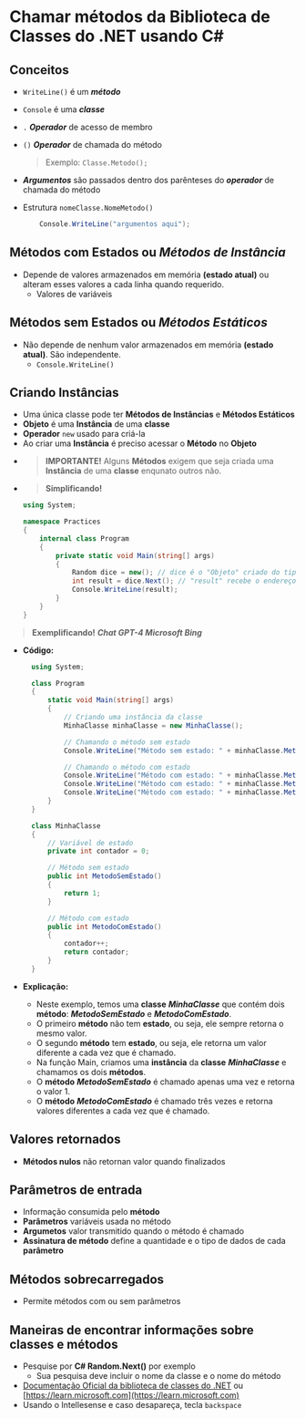 # Chamar métodos da Biblioteca de Classes do .NET usando C#

## Conceitos 

- `WriteLine()` é um ***método*** 
- `Console` é uma ***classe***
- `.` ***Operador*** de acesso de membro
- `()` ***Operador*** de chamada do método
    > Exemplo: `Classe.Metodo();`
- ***Argumentos*** são passados dentro dos parênteses do ***operador*** de chamada do método
- Estrutura `nomeClasse.NomeMetodo()`

    ```cs
        Console.WriteLine("argumentos aqui");
    ```

## Métodos com Estados ou *Métodos de Instância*

- Depende de valores armazenados em memória **(estado atual)** ou alteram esses valores a cada linha quando requerido.
    - Valores de variáveis

## Métodos sem Estados ou *Métodos Estáticos*

- Não depende de nenhum valor armazenados em memória **(estado atual)**. São independente.
    - `Console.WriteLine()`

## Criando Instâncias
- Uma única classe pode ter **Métodos de Instâncias** e **Métodos Estáticos**
- **Objeto** é uma **Instância** de uma **classe**
- **Operador** `new` usado para criá-la
- Ao criar uma **Instância** é preciso acessar o **Método** no **Objeto**
- > **IMPORTANTE!** Alguns **Métodos** exigem que seja criada uma **Instância** de uma **classe** enqunato outros não.
- > **Simplificando!** 
    ```cs
    using System;

    namespace Practices
    {
        internal class Program
        {
            private static void Main(string[] args)
            {
                Random dice = new(); // dice é o "Objeto" criado do tipo "Random" criado pelo operador "new"
                int result = dice.Next(); // "result" recebe o endereço de memória armazenado na linha anterior no "Objeto" "dice" e altera ou adciona valores através do "Método" "Next"
                Console.WriteLine(result);
            }
        }
    }

    ```
> **Exemplificando!** ***Chat GPT-4 Microsoft Bing***
  
- **Código:**
  ```cs
    using System;

    class Program
    {
        static void Main(string[] args)
        {
            // Criando uma instância da classe
            MinhaClasse minhaClasse = new MinhaClasse();

            // Chamando o método sem estado
            Console.WriteLine("Método sem estado: " + minhaClasse.MetodoSemEstado());

            // Chamando o método com estado
            Console.WriteLine("Método com estado: " + minhaClasse.MetodoComEstado());
            Console.WriteLine("Método com estado: " + minhaClasse.MetodoComEstado());
            Console.WriteLine("Método com estado: " + minhaClasse.MetodoComEstado());
        }
    }

    class MinhaClasse
    {
        // Variável de estado
        private int contador = 0;

        // Método sem estado
        public int MetodoSemEstado()
        {
            return 1;
        }

        // Método com estado
        public int MetodoComEstado()
        {
            contador++;
            return contador;
        }
    }
  ```
- **Explicação:**

    - Neste exemplo, temos uma **classe** ***MinhaClasse*** que contém dois **método**: ***MetodoSemEstado*** e ***MetodoComEstado***. 
    - O primeiro **método** não tem **estado**, ou seja, ele sempre retorna o mesmo valor. 
    - O segundo **método** tem **estado**, ou seja, ele retorna um valor diferente a cada vez que é chamado.
    - Na função Main, criamos uma **instância** da **classe** ***MinhaClasse*** e chamamos os dois **métodos**. 
    - O **método** ***MetodoSemEstado*** é chamado apenas uma vez e retorna o valor 1.
    - O **método** ***MetodoComEstado*** é chamado três vezes e retorna valores diferentes a cada vez que é chamado.

## Valores retornados
- **Métodos nulos** não retornan valor quando finalizados
## Parâmetros de entrada
- Informação consumida pelo **método**
- **Parâmetros** variáveis usada no método
- **Argumetos** valor transmitido quando o método é chamado
- **Assinatura de método** define a quantidade e o tipo de dados de cada **parâmetro**
## Métodos sobrecarregados
- Permite métodos com ou sem parâmetros
## Maneiras de encontrar informações sobre **classes** e **métodos**
- Pesquise por **C# Random.Next()** por exemplo
    - Sua pesquisa deve incluir o nome da classe e o nome do método
- [Documentação Oficial da biblioteca de classes do .NET](https://learn.microsoft.com) ou [https://learn.microsoft.com](https://learn.microsoft.com)
- Usando o Intellesense e caso desapareça, tecla `backspace`


